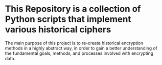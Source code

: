 # This Repository is a collection of Python scripts that implement various historical ciphers

The main purpose of this project is to re-create historical encryption methods in a highly abstract way, in order to gain a better understanding of the fundamental goals, methods, and processes involved with encrypting data.
